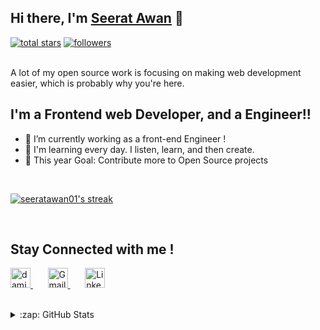 ## Hi there, I'm [Seerat Awan][website] 👋

<!-- Social badges section -->

 <a href="https://github.com/seeratawan01?tab=repositories&sort=stargazers">
        <img alt="total stars" title="Total stars on GitHub" src="https://custom-icon-badges.herokuapp.com/badge/dynamic/json?logo=star&color=55960c&labelColor=488207&label=Stars&style=for-the-badge&query=%24.stars&url=https://api.github-star-counter.workers.dev/user/seeratawan01"/></a>
    <a href="https://github.com/seeratawan01?tab=followers">
        <img alt="followers" title="Follow me on Github" src="https://custom-icon-badges.herokuapp.com/github/followers/seeratawan01?color=236ad3&labelColor=1155ba&style=for-the-badge&logo=person-add&label=Follow&logoColor=white"/></a>

<br />
<br />


A lot of my open source work is focusing on making web development easier, which is probably why you're here.


## I'm a Frontend web Developer, and a Engineer!!

- 🔭 I’m currently working as a front-end Engineer !
- 🌱 I'm learning every day. I listen, learn, and then create.
- 🥅 This year Goal: Contribute more to Open Source projects

<br />

<p align="left">
    <a href="https://github.com/seeratawan01/github-readme-streak-stats">
        <img title="🔥 Get streak stats for your profile at git.io/streak-stats" alt="seeratawan01's streak" src="https://github-readme-streak-stats.herokuapp.com/?user=seeratawan01&theme=monokai-metallian&hide_border=true"/>
    </a>
</p>

<br />

## Stay Connected with me !

<!-- Social icons section -->
<p  align="left">
    <a href="https://twitter.com/seeratawan01">
        <img alt="damianrincondrc"  width="32px" alt="Twitter" title="Twitter" src="https://img.icons8.com/fluent/48/000000/twitter.png"/>
    </a>
    &#8287;&#8287;&#8287;&#8287;&#8287;
    <a href="mailto:seeratsdsking@gmail.com">
        <img alt="Gmail" width="32px" src="https://img.icons8.com/fluent/48/000000/gmail.png"/>
    </a>
    &#8287;&#8287;&#8287;&#8287;&#8287;
    <a href="https://www.linkedin.com/in/seerat-awan-01">
        <img alt="Linkedin" width="32px" src="https://img.icons8.com/fluent/48/000000/linkedin.png"/>
    </a>
</p>

<br/>

<details>
  <summary>:zap: GitHub Stats</summary>

  <img style="float: left" alt="seeratawan01 GitHub Stats" src="https://github-readme-stats.codestackr.vercel.app/api?username=seeratawan01&hide_border=true&layout=compact&show_icons=true" />
  
  <img  style="float: left" alt="seeratawan01 GitHub Stats" src="https://github-readme-stats-eight-theta.vercel.app/api/top-langs/?username=seeratawan01&layout=compact&hide_border=true&show_icons=true"/>

</details>

[website]: https://www.linkedin.com/in/seerat-awan-01
[twitter]: https://twitter.com/seeratawan01
[instagram]: https://www.instagram.com/seerat_awan01/
[linkedin]: https://www.linkedin.com/in/seerat-awan-01
